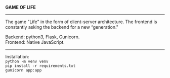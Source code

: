 **GAME OF LIFE**
<hr>
The game "Life" in the form of client-server architecture. The frontend is constantly asking the backend for a new “generation."

Backend: python3, Flask, Gunicorn.\
Frontend: Native JavaScript.
<hr>

Installation:\
`python -m venv venv`\
`pip install -r requirements.txt`\
`gunicorn app:app`